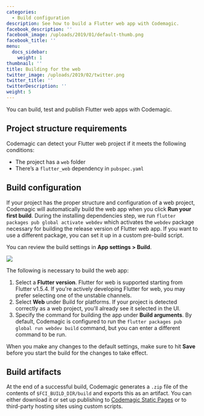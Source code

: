 ```yaml
---
categories:
  - Build configuration
description: See how to build a Flutter web app with Codemagic.
facebook_description: ''
facebook_image: /uploads/2019/01/default-thumb.png
facebook_title: ''
menu:
  docs_sidebar:
    weight: 1
thumbnail: ''
title: Building for the web
twitter_image: /uploads/2019/02/twitter.png
twitter_title: ''
twitterDescription: ''
weight: 5
---
```


You can build, test and publish Flutter web apps with Codemagic.

## Project structure requirements

Codemagic can detect your Flutter web project if it meets the following conditions:

- The project has a `web` folder
- There’s a `flutter_web` dependency in `pubspec.yaml`

## Build configuration

If your project has the proper structure and configuration of a web project, Codemagic will automatically build the web app when you click **Run your first build**. During the installing dependencies step, we run `flutter packages pub global activate webdev` which activates the `webdev` package necessary for building the release version of Flutter web app. If you want to use a different package, you can set it up in a custom pre-build script.

You can review the build settings in **App settings > Build**.

![](/uploads/2019/05/build_settings.PNG)

The following is necessary to build the web app:

1. Select a **Flutter version**. Flutter for web is supported starting from Flutter v1.5.4. If you're actively developing Flutter for web, you may prefer selecting one of the unstable channels.
2. Select **Web** under Build for platforms. If your project is detected correctly as a web project, you'll already see it selected in the UI.
3. Specify the command for building the app under **Build arguments**. By default, Codemagic is configured to run the `flutter packages pub global run webdev build` command, but you can enter a different command to be run.

When you make any changes to the default settings, make sure to hit **Save** before you start the build for the changes to take effect.

## Build artifacts

At the end of a successful build, Codemagic generates a `.zip` file of the contents of `$FCI_BUILD_DIR/build` and exports this as an artifact. You can either download it or set up publishing to [Codemagic Static Pages](https://docs.codemagic.io/publishing/publishing-to-codemagic-static-pages/) or to third-party hosting sites using custom scripts.
